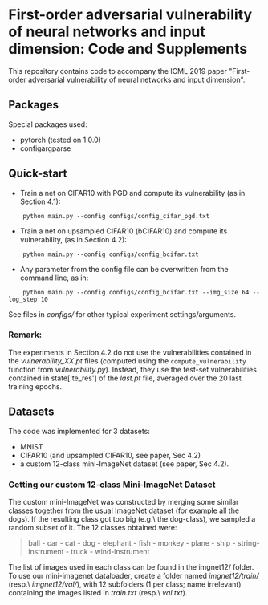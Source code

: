 First-order adversarial vulnerability of neural networks and input dimension: Code and Supplements
==================================================================================================

This repository contains code to accompany the ICML 2019 paper
"First-order adversarial vulnerability of neural networks and input dimension".

Packages
--------

Special packages used:
- pytorch (tested on 1.0.0)
- configargparse

Quick-start
-----------
- Train a net on CIFAR10 with PGD and compute its vulnerability (as in
  Section 4.1):

```
    python main.py --config configs/config_cifar_pgd.txt

```

- Train a net on upsampled CIFAR10 (bCIFAR10) and compute its vulnerability,
  (as in Section 4.2):

```
    python main.py --config configs/config_bcifar.txt

```
- Any parameter from the config file can be overwritten from the command line,
  as in:

```
    python main.py --config configs/config_bcifar.txt --img_size 64 --log_step 10

```
See files in _configs/_ for other typical experiment settings/arguments.

### Remark:
The experiments in Section 4.2 do not use the vulnerabilities contained in the
_vulnerability_XX.pt_ files (computed using the `compute_vulnerability`
function from _vulnerability.py_). Instead, they use the test-set
vulnerabilities contained in state['te_res'] of the _last.pt_ file, averaged
over the 20 last training epochs.

Datasets
--------

The code was implemented for 3 datasets:
- MNIST
- CIFAR10 (and upsampled CIFAR10, see paper, Sec 4.2)
- a custom 12-class mini-ImageNet dataset (see paper, Sec 4.2).

### Getting our custom 12-class Mini-ImageNet Dataset
The custom mini-ImageNet was constructed by merging some similar classes together
from the usual ImageNet dataset (for example all the dogs). If the resulting
class got too big (e.g.\ the dog-class), we sampled a random subset of it.
The 12 classes obtained were:

> ball - car - cat - dog - elephant - fish - monkey - plane - ship -
> string-instrument - truck - wind-instrument

The list of images used in each class can be found in the imgnet12/ folder.  To
use our mini-imagenet dataloader, create a folder named _imgnet12/train/_
(resp.\ _imgnet12/val/_), with 12 subfolders (1 per class; name irrelevant)
containing the images listed in _train.txt_ (resp.\ _val.txt_).
